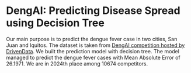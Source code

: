 # DengAI: Predicting Disease Spread using Decision Tree

Our main purpose is to predict the dengue fever case in two cities, San Juan and Iquitos. The dataset is taken from [DengAI competition hosted by DrivenData](https://www.drivendata.org/competitions/44/dengai-predicting-disease-spread/). We built the prediction model with decision tree. The model managed to predict the dengue fever cases with Mean Absolute Error of 26.1971. We are in 2024th place among 10674 competitors. 
